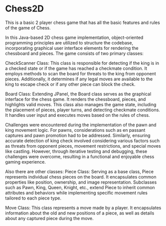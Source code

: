 # Chess2D
This is a basic 2 player chess game that has all the basic features and rules of the game of Chess.

In this Java-based 2D chess game implementation, object-oriented programming principles are utilized to structure the codebase, incorporating graphical user interface elements for rendering the chessboard and pieces. The game consists of two primary classes:

CheckScanner Class: This class is responsible for detecting if the king is in a checked state or if the game has reached a checkmate condition. It employs methods to scan the board for threats to the king from opponent pieces. Additionally, it determines if any legal moves are available to the king to escape check or if any other piece can block the check.

Board Class: Extending JPanel, the Board class serves as the graphical interface for the chess game. It renders the chessboard, pieces, and highlights valid moves. This class also manages the game state, including the placement of pieces, player turns, and detecting checkmate conditions. It handles user input and executes moves based on the rules of chess.

Challenges were encountered during the implementation of the pawn and king movement logic. For pawns, considerations such as en passant captures and pawn promotion had to be addressed. Similarly, ensuring accurate detection of king check involved considering various factors such as threats from opponent pieces, movement restrictions, and special moves like castling. However, through iterative testing and debugging, these challenges were overcome, resulting in a functional and enjoyable chess gaming experience.

Also there are other classes:
Piece Class: Serving as a base class, Piece represents individual chess pieces on the board. It encapsulates common properties like position, ownership, and image representation. Subclasses such as Pawn, King, Queen, Knight, etc., extend Piece to inherit common attributes and behaviors while implementing specific movement rules tailored to each piece type.

Move Class: This class represents a move made by a player. It encapsulates information about the old and new positions of a piece, as well as details about any captured piece during the move.
